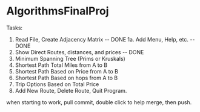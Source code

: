 # AlgorithmsFinalProj

Tasks:

1. Read File, Create Adjacency Matrix -- DONE
1a. Add Menu, Help, etc. -- DONE
2. Show Direct Routes, distances, and prices -- DONE
3. Minimum Spanning Tree (Prims or Kruskals)
4. Shortest Path Total Miles from A to B
5. Shortest Path Based on Price from A to B
6. Shortest Path Based on hops from A to B
7. Trip Options Based on Total Price
8. Add New Route, Delete Route, Quit Program.


when starting to work, pull
commit, double click to help merge, then push.
